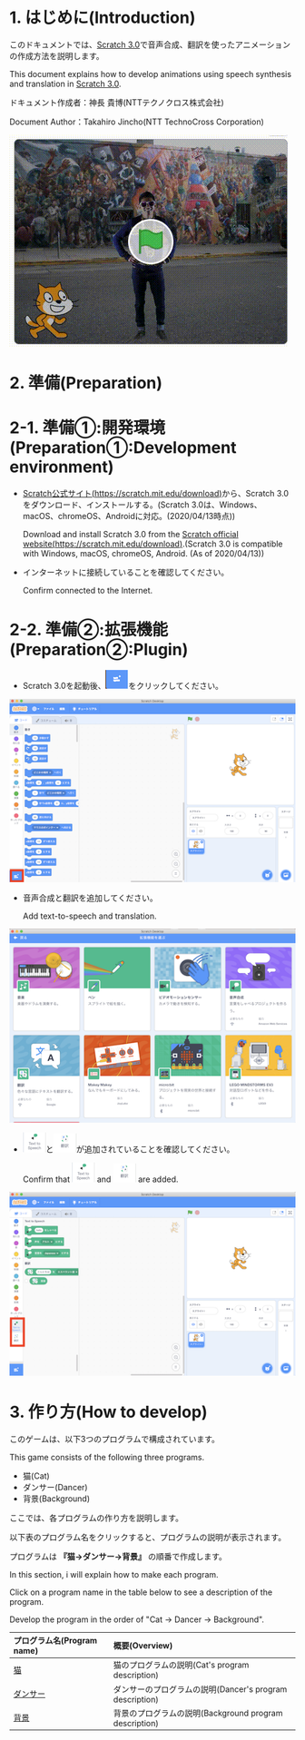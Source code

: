 # 1. はじめに(Introduction)

このドキュメントでは、[Scratch 3.0](https://scratch.mit.edu/download)で音声合成、翻訳を使ったアニメーションの作成方法を説明します。

This document explains how to develop animations using speech synthesis and translation in [Scratch 3.0](https://scratch.mit.edu/download).

ドキュメント作成者：神長 貴博(NTTテクノクロス株式会社)

Document Author：Takahiro Jincho(NTT TechnoCross Corporation)

![Common](figure/common/cat_and_dancer.gif)

# 2. 準備(Preparation)
# 2-1. 準備①:開発環境(Preparation①:Development environment)

- [Scratch公式サイト(https://scratch.mit.edu/download)](https://scratch.mit.edu/download)から、Scratch 3.0をダウンロード、インストールする。(Scratch 3.0は、Windows、macOS、chromeOS、Androidに対応。(2020/04/13時点))

    Download and install Scratch 3.0 from the [Scratch official website(https://scratch.mit.edu/download)](https://scratch.mit.edu/download).(Scratch 3.0 is compatible with Windows, macOS, chromeOS, Android. (As of 2020/04/13))

- インターネットに接続していることを確認してください。

    Confirm connected to the Internet.

# 2-2. 準備②:拡張機能(Preparation②:Plugin)

- Scratch 3.0を起動後、![Common](figure/common/plugin.png)をクリックしてください。

![Common](figure/common/scratch_startup_screen.png)

- 音声合成と翻訳を追加してください。

    Add text-to-speech and translation.

![Common](figure/common/plugin_screen.png)

- ![Common](figure/common/tspeech_button.png)と![Common](figure/common/trans_button.png)が追加されていることを確認してください。

    Confirm that ![Common](figure/common/tspeech_button.png) and ![Common](figure/common/trans_button.png) are added.

![Common](figure/common/scratch_startup_screen_plugin.png)

# 3. 作り方(How to develop)

このゲームは、以下3つのプログラムで構成されています。

This game consists of the following three programs.

- 猫(Cat)
- ダンサー(Dancer)
- 背景(Background)

ここでは、各プログラムの作り方を説明します。

以下表のプログラム名をクリックすると、プログラムの説明が表示されます。

プログラムは **『猫→ダンサー→背景』** の順番で作成します。

In this section, i will explain how to make each program.

Click on a program name in the table below to see a description of the program.

Develop the program in the order of "Cat -> Dancer -> Background".

| プログラム名(Program name) | 概要(Overview) |
|:----|:----|
| [猫](cat.md) | 猫のプログラムの説明(Cat's program description) |
| [ダンサー](dancer.md) | ダンサーのプログラムの説明(Dancer's program description) |
| [背景](background.md) | 背景のプログラムの説明(Background program description) |
